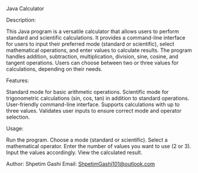 Java Calculator

Description:

This Java program is a versatile calculator that allows users to perform standard and scientific calculations. 
It provides a command-line interface for users to input their preferred mode (standard or scientific), select mathematical operations, and enter values to calculate results.
The program handles addition, subtraction, multiplication, division, sine, cosine, and tangent operations. Users can choose between two or three values for calculations, depending on their needs.


Features:

Standard mode for basic arithmetic operations.
Scientific mode for trigonometric calculations (sin, cos, tan) in addition to standard operations.
User-friendly command-line interface.
Supports calculations with up to three values.
Validates user inputs to ensure correct mode and operator selection.


Usage:

Run the program.
Choose a mode (standard or scientific).
Select a mathematical operator.
Enter the number of values you want to use (2 or 3).
Input the values accordingly.
View the calculated result.


Author:
Shpetim Gashi
Email: ShpetimGashi101@outlook.com

